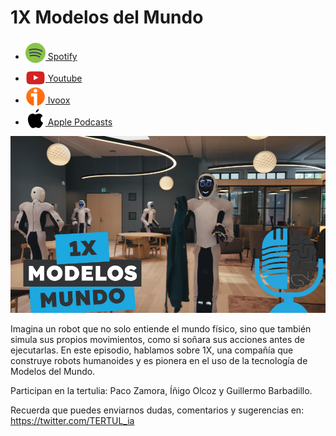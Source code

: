 # 1X Modelos del Mundo

- [<img src="../../res/spotify-icon-256.webp" alt="spotify_logo" width="32" style="position: relative; top: 5px;"> Spotify](https://open.spotify.com/episode/3VFfbRYMwepr14VWxNY5eq?si=f1vKWdhtTtqEGlTak3gmNg)
- [<img src="../../res/youtube-icon-256.png" alt="youtube_logo" width="32" style="position: relative; top: 10px;"> Youtube](https://youtu.be/pMhvfpnVjEI)
- [<img src="../../res/ivoox-icon-256.webp" alt="ivoox_logo" width="32" style="position: relative; top: 5px;"> Ivoox](https://go.ivoox.com/rf/135455538)
- [<img src="../../res/apple-icon-256.webp" alt="apple_logo" width="32" style="position: relative; top: 5px;"> Apple Podcasts](https://podcasts.apple.com/us/podcast/1x-modelos-del-mundo/id1669083682?i=1000675309312)

![modelos mundo](res/2024-11-01-08-12-10.png)

Imagina un robot que no solo entiende el mundo físico, sino que también simula sus propios movimientos, como si soñara sus acciones antes de ejecutarlas. En este episodio, hablamos sobre 1X, una compañía que construye robots humanoides y es pionera en el uso de la tecnología de Modelos del Mundo.

Participan en la tertulia: Paco Zamora, Íñigo Olcoz y Guillermo Barbadillo.

Recuerda que puedes enviarnos dudas, comentarios y sugerencias en: <https://twitter.com/TERTUL_ia>